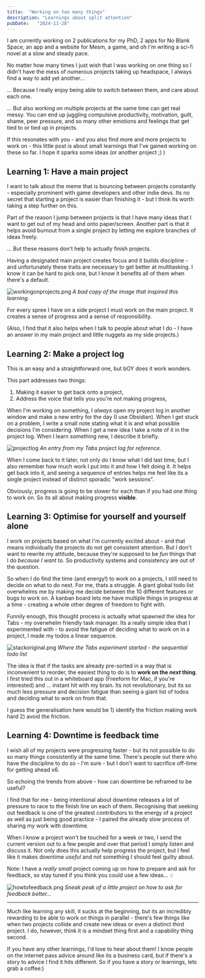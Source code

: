 ```yaml
---
title:  "Working on too many things"
description: "Learnings about split attention"
pubDate:   "2024-11-28"
---
```


I am currently working on 2 publications for my PhD, 2 apps for No Blank Space, an app and a website for Mesm, a game, and oh I'm writing a sci-fi novel at a slow and steady pace.

No matter how many times I just wish that I was working on one thing so I didn't have the mess of numerous projects taking up headspace, I always find a way to add yet another...

... Because I really enjoy being able to switch between them, and care about each one.

... But also working on multiple projects at the same time can get real messy. You can end up juggling compulsive productivity, motivation, guilt, shame, peer pressure, and so many other emotions and feelings that get tied to or tied up in projects.

If this resonates with you - and you also find more and more projects to work on - this little post is about small learnings that I've gained working on these so far. I hope it sparks some ideas (or another project ;) )

## Learning 1: Have a main project

I want to talk about the meme that is bouncing between projects constantly - especially prominent with game developers and other indie devs. Its no secret that starting a project is easier than finishing it - but I think its worth taking a step further on this.

Part of the reason I jump between projects is that I have many ideas that I want to get out of my head and onto paper/screen. Another part is that it helps avoid burnout from a single project by letting me explore branches of ideas freely.

... But these reasons don't help to actually finish projects.

Having a designated main project creates focus and it builds discipline - and unfortunately these traits are necessary to get better at multitasking. I know it can be hard to pick one, but I know it benefits all of them when there's a default.

![workingonprojects.png](/images/workingonprojects.png)
*A bad copy of the image that inspired this learning.*

For every spree I have on a side project I must work on the main project. It creates a sense of progress and a sense of responsibility.

(Also, I find that it also helps when I talk to people about what I do - I have an answer in my main project and little nuggets as my side projects.)


## Learning 2: Make a project log
This is an easy and a straightforward one, but bOY does it work wonders.

This part addresses two things:
1. Making it easier to get back onto a project,
2. Address the voice that tells you you're not making progress,

When I'm working on something, I *always* open my project log in another window and make a new entry for the day (I use Obsidian). When I get stuck on a problem, I write a small note stating what it is and what possible decisions I'm considering. When I get a new idea I take a note of it in the project log. When I learn something new, I describe it briefly.

![projectlog](/images/projectlog.png)
*An entry from my Tabs project log for reference.*

When I come back to it later, not only do I know what I did last time, but I also remember how much work I put into it and how I felt doing it. It helps get back into it, and seeing a sequence of entries helps me feel like its a single project instead of distinct sporadic "work sessions".

Obviously, progress is going to be slower for each than if you had one thing to work on. So its all about making progress **visible**.



## Learning 3: Optimise for yourself and yourself alone
I work on projects based on what I'm currently excited about - and that means individually the projects do not get consistent attention. But I don't want to rewrite my attitude, because they're supposed to be *fun* things that I do *because I want to*. So productivity systems and consistency are out of the question.

So when I do find the time (and energy!) to work on a projects, I still need to decide on what to do next. For me, thats a struggle. A giant global todo list overwhelms me by making me decide between the 10 different features or bugs to work on. A kanban board lets me have multiple things in progress at a time - creating a whole other degree of freedom to fight with.

Funnily enough, this thought process is actually what spawned the idea for Tabs - my overwhelm friendly task manager. Its a really simple idea that I experimented with - to avoid the fatigue of deciding what to work on in a project, I made my todos a linear sequence.

![stackoriginal.png](/images/stackoriginal.png)
*Where the Tabs experiment started - the sequential todo list*

The idea is that if the tasks are already pre-sorted in a way that is inconvenient to reorder, the easiest thing to do is to **work on the *next* thing**.  I first tried this out in a whiteboard app (Freeform for Mac, if you're interested) and ... instant hit with my brain. Its not revolutionary, but its so much less pressure and decision fatigue than seeing a giant list of todos and deciding what to work on from that.

I guess the generalisation here would be 1) identify the friction making work hard 2) avoid the friction.

## Learning 4: Downtime is feedback time

I wish all of my projects were progressing faster - but its not possible to do so many things consistently at the same time. There's people out there who have the discipline to do so - I'm sure - but I don't want to sacrifice off-time for getting ahead x6.

So echoing the trends from above - how can downtime be reframed to be useful?

I find that for me - being intentional about downtime releases a lot of pressure to race to the finish line on each of them. Recognising that seeking out feedback is one of the greatest contributors to the energy of a project as well as just being good practice - I paired the already slow process of sharing my work with downtime.

When I know a project won't be touched for a week or two, I send the current version out to a few people and over that period I simply listen and discuss it. Not only does this actually help progress the project, but I feel like it makes downtime *useful* and not something I should feel guilty about.

Note: I have a *really small* project coming up on how to prepare and ask for feedback, so stay tuned if you think you could use a few ideas... 💡

![howtofeedback.png](/images/howtofeedback.png)
*Sneak peak of a little project on how to ask for feedback better...*

---

Much like learning any skill, it sucks at the beginning, but its an incredibly rewarding to be able to work on things in parallel - there's few things like when two projects collide and create new ideas or even a distinct third project. I do, however, think it is a mindset thing first and a capability thing second.

If you have any other learnings, I'd love to hear about them! I know people on the internet pass advice around like its a business card, but if there's a story to advice I find it hits different. So if you have a story or learnings, lets grab a coffee:)
